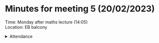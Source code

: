 # Minutes for meeting 5 (20/02/2023)
Time: Monday after maths lecture (14:05) <br>
Location: EB balcony

<details><summary>Attendance</summary><p>
  
  - Alexander Agafonov	
  - Thomas Canning	
  - Artiom	Casian	
  - ~Arthur	Chen~
  - Alex	Clarke	
  - Harry Crane

  <h1> Deciding what everyone is doing for sprint 1 <\h1>
  
- Alex A - Sleep Menu
- Alex C - Food Menu
- Artiom - Email and login verification / validation
- Thomas - Login/signup and Main menu GUI 
- Harry - Backend / Login Details


